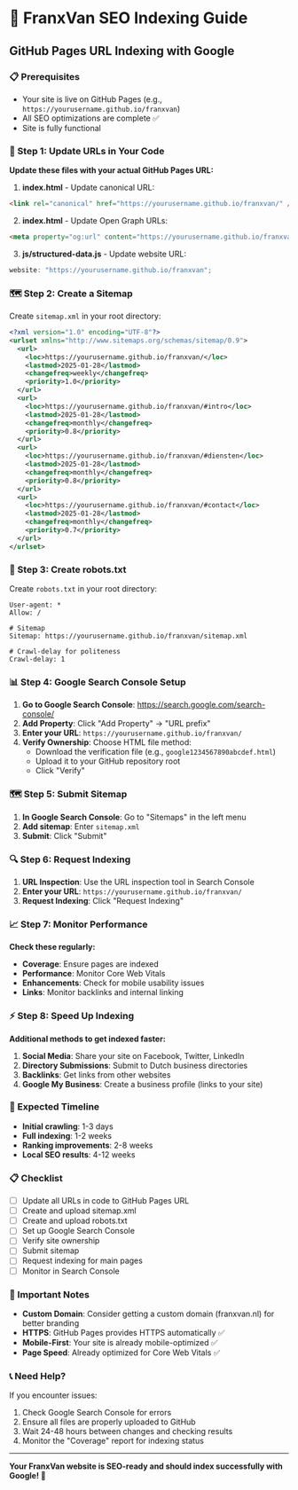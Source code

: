# 🚀 FranxVan SEO Indexing Guide

## GitHub Pages URL Indexing with Google

### 📋 Prerequisites

- Your site is live on GitHub Pages (e.g., `https://yourusername.github.io/franxvan`)
- All SEO optimizations are complete ✅
- Site is fully functional

### 🔧 Step 1: Update URLs in Your Code

**Update these files with your actual GitHub Pages URL:**

1. **index.html** - Update canonical URL:

```html
<link rel="canonical" href="https://yourusername.github.io/franxvan/" />
```

2. **index.html** - Update Open Graph URLs:

```html
<meta property="og:url" content="https://yourusername.github.io/franxvan/" />
```

3. **js/structured-data.js** - Update website URL:

```javascript
website: "https://yourusername.github.io/franxvan";
```

### 🗺️ Step 2: Create a Sitemap

Create `sitemap.xml` in your root directory:

```xml
<?xml version="1.0" encoding="UTF-8"?>
<urlset xmlns="http://www.sitemaps.org/schemas/sitemap/0.9">
  <url>
    <loc>https://yourusername.github.io/franxvan/</loc>
    <lastmod>2025-01-28</lastmod>
    <changefreq>weekly</changefreq>
    <priority>1.0</priority>
  </url>
  <url>
    <loc>https://yourusername.github.io/franxvan/#intro</loc>
    <lastmod>2025-01-28</lastmod>
    <changefreq>monthly</changefreq>
    <priority>0.8</priority>
  </url>
  <url>
    <loc>https://yourusername.github.io/franxvan/#diensten</loc>
    <lastmod>2025-01-28</lastmod>
    <changefreq>monthly</changefreq>
    <priority>0.8</priority>
  </url>
  <url>
    <loc>https://yourusername.github.io/franxvan/#contact</loc>
    <lastmod>2025-01-28</lastmod>
    <changefreq>monthly</changefreq>
    <priority>0.7</priority>
  </url>
</urlset>
```

### 🤖 Step 3: Create robots.txt

Create `robots.txt` in your root directory:

```
User-agent: *
Allow: /

# Sitemap
Sitemap: https://yourusername.github.io/franxvan/sitemap.xml

# Crawl-delay for politeness
Crawl-delay: 1
```

### 📊 Step 4: Google Search Console Setup

1. **Go to Google Search Console**: https://search.google.com/search-console/
2. **Add Property**: Click "Add Property" → "URL prefix"
3. **Enter your URL**: `https://yourusername.github.io/franxvan/`
4. **Verify Ownership**: Choose HTML file method:
   - Download the verification file (e.g., `google1234567890abcdef.html`)
   - Upload it to your GitHub repository root
   - Click "Verify"

### 🗺️ Step 5: Submit Sitemap

1. **In Google Search Console**: Go to "Sitemaps" in the left menu
2. **Add sitemap**: Enter `sitemap.xml`
3. **Submit**: Click "Submit"

### 🔍 Step 6: Request Indexing

1. **URL Inspection**: Use the URL inspection tool in Search Console
2. **Enter your URL**: `https://yourusername.github.io/franxvan/`
3. **Request Indexing**: Click "Request Indexing"

### 📈 Step 7: Monitor Performance

**Check these regularly:**

- **Coverage**: Ensure pages are indexed
- **Performance**: Monitor Core Web Vitals
- **Enhancements**: Check for mobile usability issues
- **Links**: Monitor backlinks and internal linking

### ⚡ Step 8: Speed Up Indexing

**Additional methods to get indexed faster:**

1. **Social Media**: Share your site on Facebook, Twitter, LinkedIn
2. **Directory Submissions**: Submit to Dutch business directories
3. **Backlinks**: Get links from other websites
4. **Google My Business**: Create a business profile (links to your site)

### 🎯 Expected Timeline

- **Initial crawling**: 1-3 days
- **Full indexing**: 1-2 weeks
- **Ranking improvements**: 2-8 weeks
- **Local SEO results**: 4-12 weeks

### 📋 Checklist

- [ ] Update all URLs in code to GitHub Pages URL
- [ ] Create and upload sitemap.xml
- [ ] Create and upload robots.txt
- [ ] Set up Google Search Console
- [ ] Verify site ownership
- [ ] Submit sitemap
- [ ] Request indexing for main pages
- [ ] Monitor in Search Console

### 🚨 Important Notes

- **Custom Domain**: Consider getting a custom domain (franxvan.nl) for better branding
- **HTTPS**: GitHub Pages provides HTTPS automatically ✅
- **Mobile-First**: Your site is already mobile-optimized ✅
- **Page Speed**: Already optimized for Core Web Vitals ✅

### 📞 Need Help?

If you encounter issues:

1. Check Google Search Console for errors
2. Ensure all files are properly uploaded to GitHub
3. Wait 24-48 hours between changes and checking results
4. Monitor the "Coverage" report for indexing status

---

**Your FranxVan website is SEO-ready and should index successfully with Google! 🎉**
